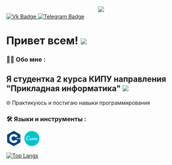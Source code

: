 <div id="header" align="center">
  <img src="https://i.giphy.com/media/v1.Y2lkPTc5MGI3NjExNDE4eTk1dmMxMzV3eXUxYTlqdGR1YWphcHNoaDdoMW14em95MnZraCZlcD12MV9pbnRlcm5hbF9naWZfYnlfaWQmY3Q9Zw/9VYjDMWwMqTrsyiMnW/giphy.gif" width="300"/>
</div>
<div id="badges">
  <a href="https://img.shields.io/badge/Vk-pink?logo=vk&logoColor=black&style=for-the-badge">
    <img src="https://img.shields.io/badge/Vk-pink?style=for-the-badge&logo=vk&logoColor=blue" alt="Vk Badge"/>
  </a>
  <a href="https://img.shields.io/badge/Telegram-black?logo=Telegram&logoColor=pink&style=for-the-badge">
    <img src="https://img.shields.io/badge/Telegram-black?style=for-the-badge&logo=telegram&logoColor=pink" alt="Telegram Badge"/>
  </a>
</div>
<h1>
  Привет всем! 
  <img src="https://media.giphy.com/media/hvRJCLFzcasrR4ia7z/giphy.gif" width="30px"/>
</h1>

### :woman_technologist: Обо мне :

Я студентка 2 курса КИПУ направления "Прикладная информатика" <img src="https://media.giphy.com/media/WUlplcMpOCEmTGBtBW/giphy.gif" width="30"> 
--- 
:globe_with_meridians:  Практикуюсь и постигаю навыки программирования
### :hammer_and_wrench: Языки и инструменты :
<div>
  <img src="https://github.com/devicons/devicon/blob/master/icons/cplusplus/cplusplus-plain.svg" title="C++" alt="C++" width="40" height="40"/>&nbsp;
  <img src="https://github.com/devicons/devicon/blob/master/icons/canva/canva-original.svg" title="Canva" alt="Canva" width="40" height="40"/>&nbsp;
  </div>
  
[![Top Langs](https://github-readme-stats.vercel.app/api/top-langs/?username=Vladlenalutsyuk)](https://github.com/anuraghazra/github-readme-stats)
